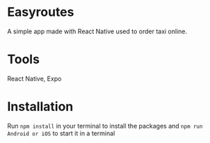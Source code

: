 # Easyroutes
A simple app made with React Native used to order taxi online.
# Tools
React Native, Expo
# Installation 
Run ``` npm install ``` in your terminal to install the packages and ``` npm run Android or iOS ``` to start it in a terminal
